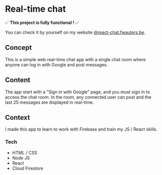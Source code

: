 # Real-time chat

:white_check_mark: **This project is fully functional !** :white_check_mark:

You can check it by yourself on my website [@react-chat.fwauters.be](https://react-chat.fwauters.be).

## Concept

This is a simple web real-time chat app with a single chat room where anyone can log in with Google and post messages.

## Content

The app start with a "Sign in with Google" page, and you must sign in to access the chat room. In the room, any connected user can post and the last 25 messages are displayed in real-time.

## Context

I made this app to learn to work with Firebase and train my JS / React skills.

### Tech

- HTML / CSS
- Node JS
- React
- Cloud Firestore